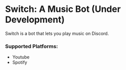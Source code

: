 # Switch: A Music Bot (Under Development)

Switch is a bot that lets you play music on Discord.

### Supported Platforms: 

* Youtube
* Spotify